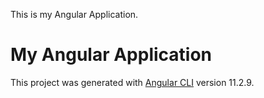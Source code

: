 This is my Angular Application.
# My Angular Application 

This project was generated with [Angular CLI](https://github.com/angular/angular-cli) version 11.2.9.

